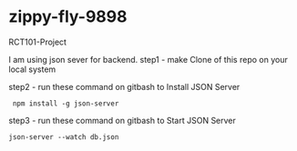 # zippy-fly-9898
RCT101-Project


I am using json sever for backend.
step1 - make Clone of this repo on your local system

step2 - run these command on gitbash to Install JSON Server

     npm install -g json-server
step3 - run these command on gitbash to Start JSON Server

    json-server --watch db.json
